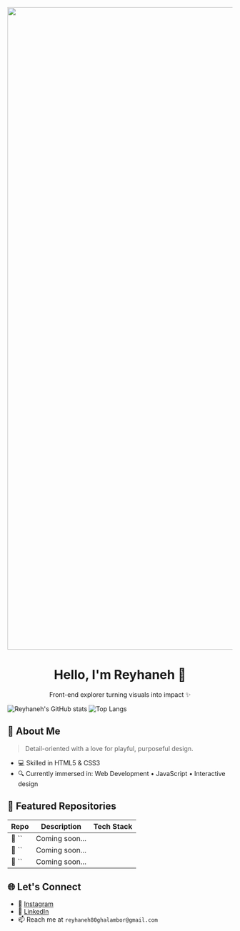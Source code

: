 <p align="center">
  <img width="2560" height="1440" alt="YouTube Banner - Frontend Developer with Anime Style" src="https://github.com/user-attachments/assets/13ef2f2b-acd2-402a-a500-b85415a7c816" />
</p>

<h1 align="center">Hello, I'm Reyhaneh 👋</h1>
<p align="center">Front-end explorer turning visuals into impact ✨</p>

![Reyhaneh's GitHub stats](https://github-readme-stats.vercel.app/api?username=reyhanneh-gh&hide=contribs,prs&show_icons=true&theme=jolly&hide_rank=true)
![Top Langs](https://github-readme-stats.vercel.app/api/top-langs/?username=reyhanneh-gh&layout=compact&theme=jolly)


## 🎨 About Me

> Detail-oriented with a love for playful, purposeful design.

- 💻 Skilled in HTML5 & CSS3
- 🔍 Currently immersed in: Web Development • JavaScript • Interactive design

## 🚀 Featured Repositories

| Repo | Description | Tech Stack |
|------|-------------|------------|
| 📐 `` | Coming soon... |  |
| 🎯 `` | Coming soon... |  |
| 🧩 `` | Coming soon... |  |

## 🌐 Let's Connect

- 📸 [Instagram](https://www.instagram.com/reyhaneh.alt/)
- 💼 [LinkedIn](https://www.linkedin.com/in/reyhaneh-ghalambor-76a889368)
- 📫 Reach me at `reyhaneh80ghalambor@gmail.com`

